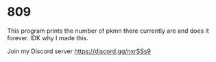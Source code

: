 # 809
This program prints the number of pkmn there currently are and does it forever.  IDK why I made this.  

Join my Discord server https://discord.gg/nxrSSs9
